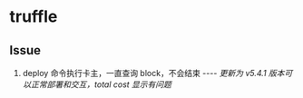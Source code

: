 # truffle

## Issue

1. deploy 命令执行卡主，一直查询 block，不会结束 ---- *更新为 v5.4.1 版本可以正常部署和交互，total cost 显示有问题*
